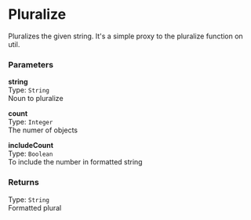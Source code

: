 
Pluralize
===
Pluralizes the given string. It's a simple proxy to the pluralize function on util.  
  
### Parameters
**string**  
Type: `String`  
Noun to pluralize  
  
**count**  
Type: `Integer`  
The numer of objects  
  
**includeCount**  
Type: `Boolean`  
To include the number in formatted string  
  

### Returns
Type: `String`  
Formatted plural  
  

